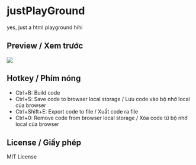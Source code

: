 # justPlayGround

yes, just a html playground hihi

## Preview / Xem trước

![](https://i.imgur.com/xTg6NLm.png)

## Hotkey / Phím nóng

- Ctrl+B: Build code
- Ctrl+S: Save code to browser local storage / Lưu code vào bộ nhớ local của browser
- Ctrl+Shift+E: Export code to file / Xuất code ra file
- Ctrl+0: Remove code from browser local storage / Xóa code từ bộ nhớ local của browser

## License / Giấy phép

MIT License
